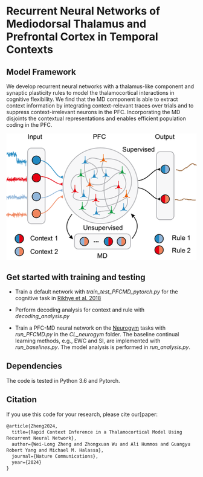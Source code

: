 # Recurrent Neural Networks of Mediodorsal Thalamus and Prefrontal Cortex in Temporal Contexts

## Model Framework
We develop recurrent neural networks with a thalamus-like component and synaptic plasticity rules to model the thalamocortical interactions in cognitive flexibility. We find that the MD component is able to extract context information by integrating context-relevant traces over trials and to suppress context-irrelevant neurons in the PFC. Incorporating the MD disjoints the contextual representations and enables efficient population coding in the PFC.

![alt text](https://github.com/weilongzheng/PFC_MD_Modeling/blob/main/MD_PFC.png?raw=true)

## Get started with training and testing
- Train a default network with *train_test_PFCMD_pytorch.py* for the cognitive task in [Rikhye et al. 2018](https://www.nature.com/articles/s41593-018-0269-z)

- Perform decoding analysis for context and rule with *decoding_analysis.py*

- Train a PFC-MD neural network on the [Neurogym](https://github.com/neurogym/neurogym) tasks with *run_PFCMD.py* in the *CL_neurogym* folder. The baseline continual learning methods, e.g., EWC and SI, are implemented with *run_baselines.py*. The model analysis is performed in *run_analysis.py*.

## Dependencies
The code is tested in Python 3.6 and Pytorch.

## Citation
If you use this code for your research, please cite our[paper:

```
@article{Zheng2024,
  title={Rapid Context Inference in a Thalamocortical Model Using Recurrent Neural Network},
  author={Wei-Long Zheng and Zhongxuan Wu and Ali Hummos and Guangyu Robert Yang and Michael M. Halassa},
  journal={Nature Communications},
  year={2024}
}
```
